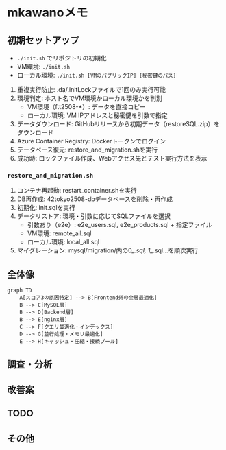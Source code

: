 # mkawanoメモ

## 初期セットアップ
- `./init.sh` でリポジトリの初期化
- VM環境: `./init.sh`
- ローカル環境: `./init.sh [VMのパブリックIP] [秘密鍵のパス]`

1. 重複実行防止: .da/.initLockファイルで1回のみ実行可能
2. 環境判定: ホスト名でVM環境かローカル環境かを判別
   - VM環境（ftt2508-*）: データを直接コピー
   - ローカル環境: VM IPアドレスと秘密鍵を引数で指定
3. データダウンロード: GitHubリリースから初期データ（restoreSQL.zip）をダウンロード
4. Azure Container Registry: Dockerトークンでログイン
5. データベース復元: restore_and_migration.shを実行
6. 成功時: ロックファイル作成、Webアクセス先とテスト実行方法を表示

### `restore_and_migration.sh`
1. コンテナ再起動: restart_container.shを実行
2. DB再作成: 42tokyo2508-dbデータベースを削除・再作成
3. 初期化: init.sqlを実行
4. データリストア: 環境・引数に応じてSQLファイルを選択
   - 引数あり（e2e）: e2e_users.sql, e2e_products.sql + 指定ファイル
   - VM環境: remote_all.sql
   - ローカル環境: local_all.sql
5. マイグレーション: mysql/migration/内の0_*.sql, 1_*.sql...を順次実行

## 全体像
```mermaid
graph TD
    A[スコア3の原因特定] --> B[Frontend外の全層最適化]
    B --> C[MySQL層]
    B --> D[Backend層] 
    B --> E[nginx層]
    C --> F[クエリ最適化・インデックス]
    D --> G[並行処理・メモリ最適化]
    E --> H[キャッシュ・圧縮・接続プール]
```

## 調査・分析

## 改善案

## TODO

## その他